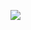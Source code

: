 [![](https://mermaid.ink/img/pako:eNptks1uwjAMx1-lyolp9AV6mIS2C9KG0Nh2ysU0plhL7cpN0Abi3RdKhyglp-Rvxz9_HUwpDk1h8jy3HCh4LLJ5sxXG7PPt1XKnlx7a9oWgUqgtZ-l0SvaOjYqLQfQttlSCzw5n8-k8BilBJw9XSgOxvZFa9FiSMPQhJqugxFVWd6_e82j5GjtrQNFv5SP93QhTKQOupypB-jgca1S5JkJAdjjMglIQAn0WVST5kv3kPnkBO6zAic45oDKGARh_aE26hIr4UkdUP4A7Ole7kB3M1jAZZhbB0x7-Q9zPgZbddA43xl7O86fxWEYe4w6OXEalWjZTk5pZA7m0MB3fmrDFGq0p0tWBfltj-Zj8INFXv1yaImjEqVGJ1dYUG_BtesXGpSn0C3VR0dEp5fM-dmt5_AMku9e5?type=png)](https://mermaid.live/edit#pako:eNptks1uwjAMx1-lyolp9AV6mIS2C9KG0Nh2ysU0plhL7cpN0Abi3RdKhyglp-Rvxz9_HUwpDk1h8jy3HCh4LLJ5sxXG7PPt1XKnlx7a9oWgUqgtZ-l0SvaOjYqLQfQttlSCzw5n8-k8BilBJw9XSgOxvZFa9FiSMPQhJqugxFVWd6_e82j5GjtrQNFv5SP93QhTKQOupypB-jgca1S5JkJAdjjMglIQAn0WVST5kv3kPnkBO6zAic45oDKGARh_aE26hIr4UkdUP4A7Ole7kB3M1jAZZhbB0x7-Q9zPgZbddA43xl7O86fxWEYe4w6OXEalWjZTk5pZA7m0MB3fmrDFGq0p0tWBfltj-Zj8INFXv1yaImjEqVGJ1dYUG_BtesXGpSn0C3VR0dEp5fM-dmt5_AMku9e5)

